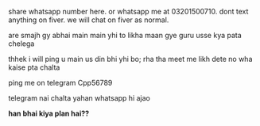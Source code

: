 share whatsapp number here.
or whatsapp me at 03201500710.
dont text anything on fiver.
we will chat on fiver as normal.

are smajh gy abhai main   main yhi to likha maan gye guru usse kya pata chelega


thhek i will ping u  main us din bhi yhi bo; rha tha meet me likh dete no wha kaise pta chalta 

ping me on telegram   Cpp56789

telegram nai chalta yahan
whatsapp hi ajao

**han bhai kiya plan hai??**

